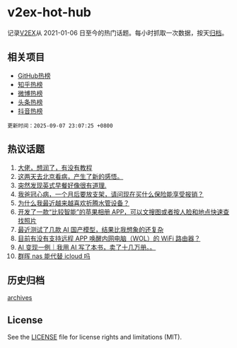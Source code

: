 # v2ex-hot-hub

 记录[V2EX](https://www.v2ex.com/)从 2021-01-06 日至今的热门话题。每小时抓取一次数据，按天[归档](archives)。
 
 ## 相关项目

- [GitHub热榜](https://github.com/snaildev/github-hot-hub)
- [知乎热榜](https://github.com/snaildev/zhihu-hot-hub)
- [微博热榜](https://github.com/snaildev/weibo-hot-hub)
- [头条热榜](https://github.com/snaildev/toutiao-hot-hub)
- [抖音热榜](https://github.com/snaildev/douyin-hot-hub)


 `更新时间：2025-09-07 23:07:25 +0800`

## 热议话题

1. [大佬，想润了，有没有教程](https://www.v2ex.com/t/1157609)
1. [这两天去北京看病，产生了新的感悟。](https://www.v2ex.com/t/1157582)
1. [突然发现英式早餐好像很有道理.](https://www.v2ex.com/t/1157549)
1. [我爸冠心病，一个月后要放支架，请问现在买什么保险能享受报销？](https://www.v2ex.com/t/1157560)
1. [为什么我最近越来越喜欢折腾水管设备？](https://www.v2ex.com/t/1157581)
1. [开发了一款“比较智能”的苹果相册 APP，可以文搜图或者按人脸和地点快速查找照片](https://www.v2ex.com/t/1157544)
1. [最近测试了几款 AI 国产模型，结果比我想象的还复杂](https://www.v2ex.com/t/1157569)
1. [目前有没有支持远程 APP 唤醒内网电脑（WOL）的 WiFi 路由器？](https://www.v2ex.com/t/1157637)
1. [AI 变现一例｜我用 AI 写了本书，卖了十几万册。。](https://www.v2ex.com/t/1157564)
1. [群晖 nas 能代替 icloud 吗](https://www.v2ex.com/t/1157557)

## 历史归档

[archives](archives)

## License

See the [LICENSE](LICENSE) file for license rights and limitations (MIT).

